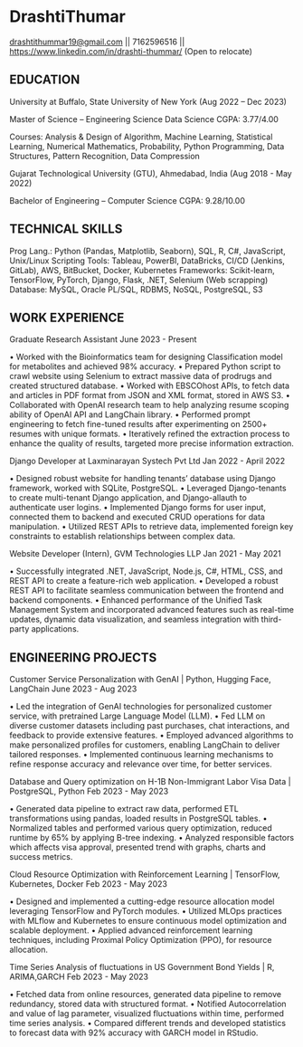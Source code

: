 # DrashtiThumar

drashtithummar19@gmail.com || 7162596516 || https://www.linkedin.com/in/drashti-thummar/ (Open to relocate)

## EDUCATION
University at Buffalo, State University of New York (Aug 2022 – Dec 2023)

Master of Science – Engineering Science Data Science 				                           CGPA: 3.77/4.00

Courses:	Analysis & Design of Algorithm, Machine Learning, Statistical Learning, Numerical Mathematics, Probability, Python Programming, Data Structures,  Pattern Recognition,  Data Compression

Gujarat Technological University (GTU), Ahmedabad, India (Aug 2018 - May 2022)

Bachelor of Engineering – Computer Science      					        	                   CGPA: 9.28/10.00

## TECHNICAL SKILLS 
Prog Lang.:	Python (Pandas, Matplotlib, Seaborn), SQL, R, C#, JavaScript, Unix/Linux Scripting
Tools:	Tableau, PowerBI, DataBricks, CI/CD (Jenkins, GitLab), AWS, BitBucket, Docker, Kubernetes
Frameworks:	Scikit-learn, TensorFlow, PyTorch, Django, Flask, .NET, Selenium (Web scrapping)
Database:	MySQL, Oracle PL/SQL, RDBMS, NoSQL, PostgreSQL, S3

## WORK EXPERIENCE
Graduate Research Assistant						                                                	                       June 2023 - Present

•	Worked with the Bioinformatics team for designing Classification model for metabolites and achieved 98% accuracy.
•	Prepared Python script to crawl website using Selenium to extract massive data of prodrugs and created structured database.
•	Worked with EBSCOhost APIs, to fetch data and articles in PDF format from JSON and XML format, stored in AWS S3.
•	Collaborated with OpenAI research team to help analyzing resume scoping ability of OpenAI API and LangChain library.
•	Performed prompt engineering to fetch fine-tuned results after experimenting on 2500+ resumes with unique formats.
•	Iteratively refined the extraction process to enhance the quality of results, targeted more precise information extraction.

Django Developer at Laxminarayan Systech Pvt Ltd 				                                                       Jan 2022 - April 2022

•	Designed robust website for handling tenants’ database using Django framework, worked with SQLite, PostgreSQL.
•	Leveraged Django-tenants to create multi-tenant Django application, and Django-allauth to authenticate user logins.
•	Implemented Django forms for user input, connected them to backend and executed CRUD operations for data manipulation.
•	Utilized REST APIs to retrieve data, implemented foreign key constraints to establish relationships between complex data.

Website Developer (Intern), GVM Technologies LLP                             		                               Jan 2021 - May 2021

•	Successfully integrated .NET, JavaScript, Node.js, C#, HTML, CSS, and REST API to create a feature-rich web application.
•	Developed a robust REST API to facilitate seamless communication between the frontend and backend components.
•	Enhanced performance of the Unified Task Management System and incorporated advanced features such as real-time updates, dynamic data visualization, and seamless integration with third-party applications.

## ENGINEERING PROJECTS
Customer Service Personalization with GenAI | Python, Hugging Face, LangChain                                  June 2023 - Aug 2023

•	Led the integration of GenAI technologies for personalized customer service, with pretrained Large Language Model (LLM).
•	Fed LLM on diverse customer datasets including past purchases, chat interactions, and feedback to provide extensive features.
•	Employed advanced algorithms to make personalized profiles for customers, enabling LangChain to deliver tailored responses. 
•	Implemented continuous learning mechanisms to refine response accuracy and relevance over time, for better services.

Database and Query optimization on H-1B Non-Immigrant Labor Visa Data | PostgreSQL, Python                     Feb 2023 - May 2023

•	Generated data pipeline to extract raw data, performed ETL transformations using pandas, loaded results in PostgreSQL tables. 
•	Normalized tables and performed various query optimization, reduced runtime by 65% by applying B-tree indexing.
•	Analyzed responsible factors which affects visa approval, presented trend with graphs, charts and success metrics. 

Cloud Resource Optimization with Reinforcement Learning | TensorFlow, Kubernetes, Docker                       Feb 2023 - May 2023

•	Designed and implemented a cutting-edge resource allocation model leveraging TensorFlow and PyTorch modules.
•	Utilized MLOps practices with MLflow and Kubernetes to ensure continuous model optimization and scalable deployment.
•	Applied advanced reinforcement learning techniques, including Proximal Policy Optimization (PPO), for resource allocation.

Time Series Analysis of fluctuations in US Government Bond Yields | R, ARIMA,GARCH                             Feb 2023 - May 2023

•	Fetched data from online resources, generated data pipeline to remove redundancy, stored data with structured format.
•	Notified Autocorrelation and value of lag parameter, visualized fluctuations within time, performed time series analysis.
•	Compared different trends and developed statistics to forecast data with 92% accuracy with GARCH model in RStudio.


